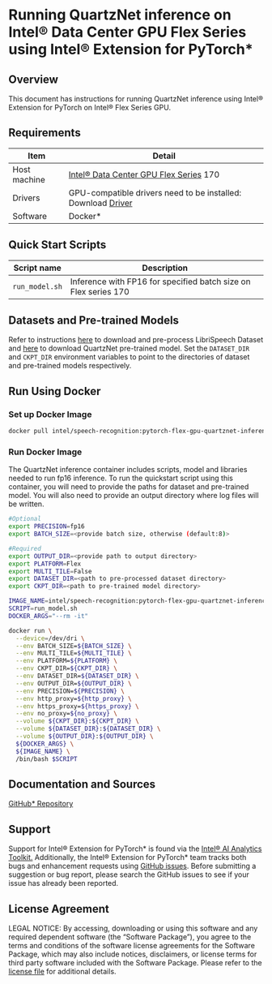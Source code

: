 # Running QuartzNet inference on Intel® Data Center GPU Flex Series using Intel® Extension for PyTorch*

## Overview

This document has instructions for running QuartzNet inference using Intel® Extension for PyTorch on Intel® Flex Series GPU.

## Requirements
| Item | Detail |
| ------ | ------- |
| Host machine  | [Intel® Data Center GPU Flex Series](https://ark.intel.com/content/www/us/en/ark/products/series/230021/intel-data-center-gpu-flex-series.html) 170  |
| Drivers | GPU-compatible drivers need to be installed: Download [Driver](https://dgpu-docs.intel.com/driver/installation.html) |
| Software | Docker* |

## Quick Start Scripts

| Script name | Description |
|-------------|-------------|
| `run_model.sh` | Inference with FP16 for specified batch size on Flex series 170 |

## Datasets and Pre-trained Models

Refer to instructions [here](./README.md#prepare-dataset) to download and pre-process LibriSpeech Dataset and [here](./README.md#download-checkpoint) to download QuartzNet pre-trained model. Set the `DATASET_DIR` and `CKPT_DIR` environment variables to point to the directories of dataset and pre-trained models respectively.

## Run Using Docker

### Set up Docker Image

```bash
docker pull intel/speech-recognition:pytorch-flex-gpu-quartznet-inference
```

### Run Docker Image
The QuartzNet inference container includes scripts, model and libraries needed to run fp16 inference. To run the quickstart script using this container, you will need to provide the paths for dataset and pre-trained model. You will also need to provide an output directory where log files will be written. 

```bash
#Optional
export PRECISION=fp16
export BATCH_SIZE=<provide batch size, otherwise (default:8)>

#Required
export OUTPUT_DIR=<provide path to output directory>
export PLATFORM=Flex
export MULTI_TILE=False
export DATASET_DIR=<path to pre-processed dataset directory>
export CKPT_DIR=<path to pre-trained model directory> 

IMAGE_NAME=intel/speech-recognition:pytorch-flex-gpu-quartznet-inference
SCRIPT=run_model.sh
DOCKER_ARGS="--rm -it"

docker run \
  --device=/dev/dri \
  --env BATCH_SIZE=${BATCH_SIZE} \
  --env MULTI_TILE=${MULTI_TILE} \
  --env PLATFORM=${PLATFORM} \
  --env CKPT_DIR=${CKPT_DIR} \
  --env DATASET_DIR=${DATASET_DIR} \
  --env OUTPUT_DIR=${OUTPUT_DIR} \
  --env PRECISION=${PRECISION} \
  --env http_proxy=${http_proxy} \
  --env https_proxy=${https_proxy} \
  --env no_proxy=${no_proxy} \
  --volume ${CKPT_DIR}:${CKPT_DIR} \
  --volume ${DATASET_DIR}:${DATASET_DIR} \
  --volume ${OUTPUT_DIR}:${OUTPUT_DIR} \
  ${DOCKER_ARGS} \
  ${IMAGE_NAME} \
  /bin/bash $SCRIPT
```
## Documentation and Sources

[GitHub* Repository](https://github.com/IntelAI/models/tree/master/docker/flex-gpu)

## Support
Support for Intel® Extension for PyTorch* is found via the [Intel® AI Analytics Toolkit.](https://www.intel.com/content/www/us/en/developer/tools/oneapi/ai-analytics-toolkit.html#gs.qbretz) Additionally, the Intel® Extension for PyTorch* team tracks both bugs and enhancement requests using [GitHub issues](https://github.com/intel/intel-extension-for-pytorch/issues). Before submitting a suggestion or bug report, please search the GitHub issues to see if your issue has already been reported.

## License Agreement

LEGAL NOTICE: By accessing, downloading or using this software and any required dependent software (the “Software Package”), you agree to the terms and conditions of the software license agreements for the Software Package, which may also include notices, disclaimers, or license terms for third party software included with the Software Package. Please refer to the [license file](https://github.com/IntelAI/models/tree/master/third_party) for additional details.
